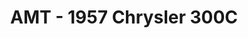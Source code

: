 ---
layout: product
title: "AMT - 1957 Chrysler 300C"
price: "TBA" 
desc: "N/A"
img_path: "/assets/img/AMT1100.webp"
brand: "N/A"
available: false
special_offer: false
new: false
soon: false
cat: "010000"
subcat: "013800"
subsubcat: "0N/A"
sifra: "AMT1100"
popular: false
spec: false
---